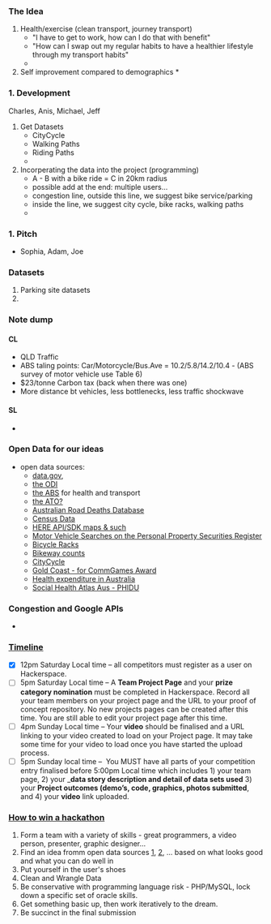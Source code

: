 ### The Idea

1. Health/exercise (clean transport, journey transport)
   * "I have to get to work, how can I do that with  benefit"
   * "How can I swap out my regular habits to have a healthier lifestyle through my transport habits"
   * 
1. Self improvement compared to demographics
   * 

### 1. Development
Charles, Anis, Michael, Jeff
1. Get Datasets
    * CityCycle
    * Walking Paths
    * Riding Paths
    * 
1. Incorperating the data into the project (programming)
    * A - B with a bike ride = C in 20km radius
    * possible add at the end: multiple users...
    * congestion line, outside this line, we suggest bike service/parking
    * inside the line, we suggest city cycle, bike racks, walking paths
    * 

### 1. Pitch
* Sophia, Adam, Joe

### Datasets

1. Parking site datasets
1. 

### Note dump

#### CL
* QLD Traffic
* ABS taling points: Car/Motorcycle/Bus.Ave = 10.2/5.8/14.2/10.4 - (ABS survey of motor vehicle use Table 6)
* $23/tonne Carbon tax (back when there was one)
* More distance bt vehicles, less bottlenecks, less traffic shockwave

#### SL
* 

### Open Data for our ideas
* open data sources:
    * [data.gov](https://data.gov.au/), 
    * [the ODI](http://queensland.theodi.org/home/resources/data/)
    * [the ABS](http://stat.data.abs.gov.au/) for health and transport
    * [the ATO?](http://data.gov.au/dataset/govhackato)
    * [Australian Road Deaths Database](https://data.gov.au/dataset/australian-road-deaths-database)
    * [Census Data](http://abs.gov.au/census)
    * [HERE API/SDK maps & such](https://developer.here.com/)
    * [Motor Vehicle Searches on the Personal Property Securities Register](http://data.gov.au/dataset/motor-vehicle-searches-on-the-personal-property-securities-register-ppsr)
    * [Bicycle Racks](https://www.data.brisbane.qld.gov.au/data/dataset/bicycle-racks)
    * [Bikeway counts](https://www.data.brisbane.qld.gov.au/data/dataset/bikeway-counts)
    * [CityCycle](https://www.data.brisbane.qld.gov.au/data/dataset/citycycle)
    * [Gold Coast - for CommGames Award](https://www.data.gov.au/organization/city-of-gold-coast)
    * [Health expenditure in Australia](https://data.gov.au/dataset/health-expenditure-in-australia)
    * [Social Health Atlas Aus - PHIDU](http://phidu.torrens.edu.au/social-health-atlases/data)

### Congestion and Google APIs
* 

### [Timeline](https://govhack.org/competition/competition-rules-code-of-conduct/)
- [x] 12pm Saturday Local time – all competitors must register as a user on Hackerspace.
- [ ] 5pm Saturday Local time – A __Team Project Page__ and your __prize category nomination__ must be completed in Hackerspace. Record all your team members on your project page and the URL to your proof of concept repository. No new projects pages can be created after this time. You are still able to edit your project page after this time.
- [ ] 4pm Sunday Local time – Your __video__ should be finalised and a URL linking to your video created to load on your Project page. It may take some time for your video to load once you have started the upload process.
- [ ] 5pm Sunday local time –  You MUST have all parts of your competition entry finalised before 5:00pm Local time which includes 1) your team page, 2) your ___data story description and detail of data sets used__ 3) your __Project outcomes (demo’s, code, graphics, photos submitted__, and 4) your __video__ link uploaded.

### [How to win a hackathon](http://www.smartcompany.com.au/startupsmart/advice/win-hackathon-seven-steps/?utm_source=GovHack+News+%26+Informationz&utm_campaign=543fc3665b-EMAIL_CAMPAIGN_2017_06_13&utm_medium=email&utm_term=0_227cbe7d1c-543fc3665b-131448985&mc_cid=543fc3665b&mc_eid=83461f0511)
1. Form a team with a variety of skills - great programmers, a video person, presenter, graphic designer...
2. Find an idea fromm open data sources [1](https://data.gov.au/), [2](http://queensland.theodi.org/home/resources/data/), ... based on what looks good and what you can do well in
3. Put yourself in the user's shoes
4. Clean and Wrangle Data
5. Be conservative with programming language risk - PHP/MySQL, lock down a specific set of oracle skills.
6. Get something basic up, then work iteratively to the dream.
7. Be succinct in the final submission

